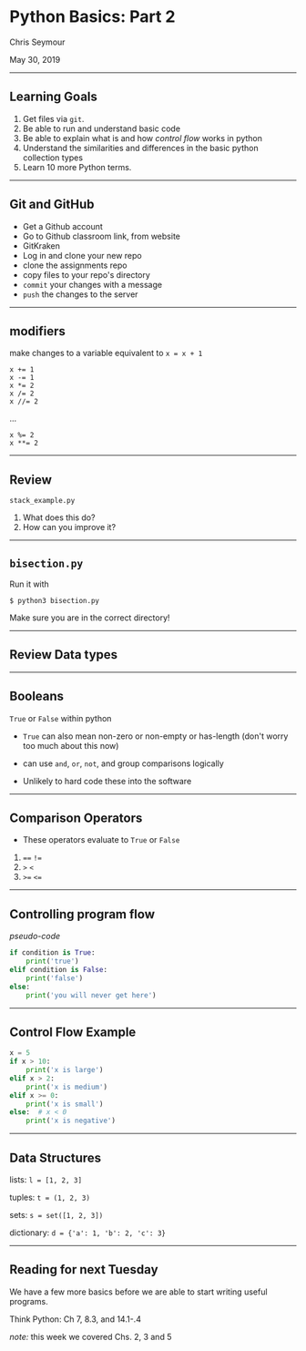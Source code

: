 # Python Basics: Part 2

Chris Seymour

May 30, 2019

---

## Learning Goals

1. Get files via `git`.
2.  Be able to run and understand basic code
3. Be able to explain what is and how *control flow* works in python
4. Understand the similarities and differences in the basic python collection types
5. Learn 10 more Python terms.

---

## Git and GitHub

- Get a Github account
- Go to Github classroom link, from website
- GitKraken
- Log in and clone your new repo
- clone the assignments repo
- copy files to your repo's directory
- `commit` your changes with a message
- `push` the changes to the server

<!-- 1. Get files via `git`. -->

---

## modifiers

make changes to a variable
equivalent to  `x = x + 1`
```
x += 1
x -= 1
x *= 2
x /= 2
x //= 2
```
...
```
x %= 2
x **= 2
```
---

## Review 

`stack_example.py`

1. What does this do?
2. How can you improve it?

<!-- 2.  Be able to run and understand basic code -->

---

## `bisection.py`

Run it with
```
$ python3 bisection.py
```

Make sure you are in the correct directory!

<!-- 
- Finds the root of a function via the bisection method (range of potential
  roots cut in half at every iteration)
- Take a look at the code, run it, and figure out what everything does (add in
  comments if necessary)
- What happens when you change the tolerance? How can you use different
  functions within the code?
   -->
<!-- 2.  Be able to run and understand basic code -->

---

## Review Data types

<!-- 1. Strings -`'hello world`
2. Numbers - `2.71828` -->

---

## Booleans

`True` or `False` within python

- `True` can also mean non-zero or non-empty or has-length (don't worry too
  much about this now)

- can use `and`, `or`, `not`, and group comparisons logically

- Unlikely to hard code these into the software

<!-- 3. Be able to explain what is and how *control flow* works in python -->
<!-- 5. Learn 10 more Python terms. -->

---

## Comparison Operators

- These operators evaluate to `True` or `False`

1. `==`         `!=` 
1. `>`            `<`
1. `>=`         `<=`

<!-- 3. Be able to explain what is and how *control flow* works in python -->
<!-- 5. Learn 10 more Python terms. -->

---

## Controlling program flow

*pseudo-code*

```python
if condition is True:
    print('true')
elif condition is False:
    print('false')
else:
    print('you will never get here')
```

<!-- quickly walk through. -->

---

## Control Flow Example


  ```python
  x = 5
  if x > 10:
      print('x is large')
  elif x > 2:
      print('x is medium')
  elif x >= 0:
      print('x is small')
  else:  # x < 0
      print('x is negative')
  ```

<!--
- You can nest if statements, and the blocks can be any number of lines long.
- You can call functions within the statements: `if len(l) > 4:`
 -->
<!-- 3. Be able to explain what is and how *control flow* works in python -->
<!-- 5. Learn 10 more Python terms. -->

---

## Data Structures

lists: `l = [1, 2, 3]`

tuples: `t = (1, 2, 3)`

sets: `s = set([1, 2, 3])`

dictionary: `d = {'a': 1, 'b': 2, 'c': 3}`

<!-- 4. Understand the similarities and differences in the basic python collection types -->
<!-- 5. Learn 10 more Python terms. -->

---

## Reading for next Tuesday

We have a few more basics before we are able to start  writing useful programs.

Think Python: Ch 7, 8.3, and 14.1-.4

*note:* this week we covered Chs. 2, 3 and 5